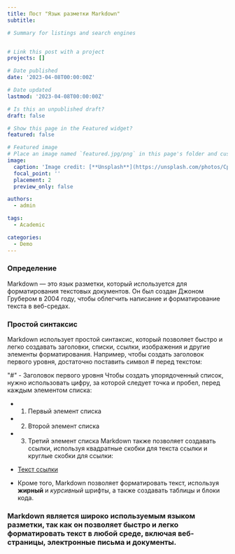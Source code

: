 ```yaml
---
title: Пост "Язык разметки Markdown"
subtitle: 

# Summary for listings and search engines


# Link this post with a project
projects: []

# Date published
date: '2023-04-08T00:00:00Z'

# Date updated
lastmod: '2023-04-08T00:00:00Z'

# Is this an unpublished draft?
draft: false

# Show this page in the Featured widget?
featured: false

# Featured image
# Place an image named `featured.jpg/png` in this page's folder and customize its options here.
image:
  caption: 'Image credit: [**Unsplash**](https://unsplash.com/photos/CpkOjOcXdUY)'
  focal_point: ''
  placement: 2
  preview_only: false

authors:
  - admin

tags:
  - Academic

categories:
  - Demo
---
```


### Определение

Markdown — это язык разметки, который используется для форматирования текстовых документов. Он был создан Джоном Грубером в 2004 году, чтобы облегчить написание и форматирование текста в веб-средах.

### Простой синтаксис

Markdown использует простой синтаксис, который позволяет быстро и легко создавать заголовки, списки, ссылки, изображения и другие элементы форматирования. Например, чтобы создать заголовок первого уровня, достаточно поставить символ # перед текстом:

"#" -  Заголовок первого уровня
Чтобы создать упорядоченный список, нужно использовать цифру, за которой следует точка и пробел, перед каждым элементом списка: 
- 1. Первый элемент списка
- 2. Второй элемент списка
- 3. Третий элемент списка
Markdown также позволяет создавать ссылки, используя квадратные скобки для текста ссылки и круглые скобки для ссылки: 
- [Текст ссылки](ссылка)

- Кроме того, Markdown позволяет форматировать текст, используя **жирный** и *курсивный* шрифты, а также создавать таблицы и блоки кода.

### Markdown является широко используемым языком разметки, так как он позволяет быстро и легко форматировать текст в любой среде, включая веб-страницы, электронные письма и документы.




